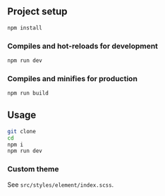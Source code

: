 ## Project setup

```bash
npm install
```

### Compiles and hot-reloads for development

```bash
npm run dev
```

### Compiles and minifies for production

```bash
npm run build
```

## Usage

```bash
git clone 
cd
npm i
npm run dev
```

### Custom theme

See `src/styles/element/index.scss`.
